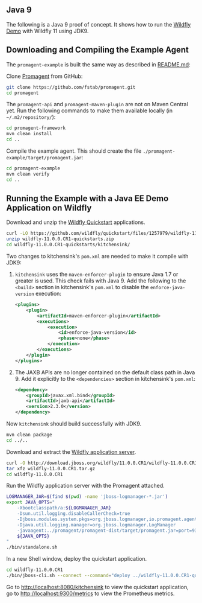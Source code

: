 Java 9
------

The following is a Java 9 proof of concept. It shows how to run the [Wildfly Demo](README.md) with Wildfly 11 using JDK9.

## Downloading and Compiling the Example Agent

The `promagent-example` is built the same way as described in [README.md](README.md):

Clone [Promagent](https://github.com/fstab/promagent) from GitHub:

```bash
git clone https://github.com/fstab/promagent.git
cd promagent
```

The `promagent-api` and `promagent-maven-plugin` are not on Maven Central yet. Run the following commands to make them available locally (in `~/.m2/repository/`):

```bash
cd promagent-framework
mvn clean install
cd ..
```

Compile the example agent. This should create the file `./promagent-example/target/promagent.jar`:

```bash
cd promagent-example
mvn clean verify
cd ..
```

## Running the Example with a Java EE Demo Application on Wildfly

Download and unzip the [Wildfly Quickstart](https://github.com/wildfly/quickstart) applications.

```bash
curl -LO https://github.com/wildfly/quickstart/files/1257979/wildfly-11.0.0.CR1-quickstarts.zip
unzip wildfly-11.0.0.CR1-quickstarts.zip
cd wildfly-11.0.0.CR1-quickstarts/kitchensink/
```

Two changes to kitchensink's `pom.xml` are needed to make it compile with JDK9:

1. `kitchensink` uses the `maven-enforcer-plugin` to ensure Java 1.7 or greater is used. This check fails with Java 9. Add the following to the `<build>` section in kitchensink's `pom.xml` to disable the `enforce-java-version` execution:
   
   ```xml
   <plugins>
       <plugin>
           <artifactId>maven-enforcer-plugin</artifactId>
           <executions>
               <execution>
                   <id>enforce-java-version</id>
                   <phase>none</phase>
               </execution>
           </executions>
       </plugin>
   </plugins>
   ```
   
2. The JAXB APIs are no longer contained on the default class path in Java 9. Add it explicitly to the `<dependencies>` section in kitchensink's `pom.xml`:
   
   ```xml
   <dependency>
       <groupId>javax.xml.bind</groupId>
       <artifactId>jaxb-api</artifactId>
       <version>2.3.0</version>
   </dependency>
   ```

Now `kitchensink` should build successfully with JDK9.

```bash
mvn clean package
cd ../..
```

Download and extract the [Wildfly application server](http://wildfly.org/).

```bash
curl -O http://download.jboss.org/wildfly/11.0.0.CR1/wildfly-11.0.0.CR1.tar.gz
tar xfz wildfly-11.0.0.CR1.tar.gz
cd wildfly-11.0.0.CR1
```

Run the Wildfly application server with the Promagent attached.

```bash
LOGMANAGER_JAR=$(find $(pwd) -name 'jboss-logmanager-*.jar')
export JAVA_OPTS="
    -Xbootclasspath/a:${LOGMANAGER_JAR}
    -Dsun.util.logging.disableCallerCheck=true
    -Djboss.modules.system.pkgs=org.jboss.logmanager,io.promagent.agent
    -Djava.util.logging.manager=org.jboss.logmanager.LogManager
    -javaagent:../promagent/promagent-dist/target/promagent.jar=port=9300
    ${JAVA_OPTS}
"
./bin/standalone.sh
```

In a new Shell window, deploy the quickstart application.

```bash
cd wildfly-11.0.0.CR1
./bin/jboss-cli.sh --connect --command="deploy ../wildfly-11.0.0.CR1-quickstarts/kitchensink/target/kitchensink.war"
```

Go to [http://localhost:8080/kitchensink](http://localhost:8080/kitchensink) to view the quickstart application,
go to [http://localhost:9300/metrics](http://localhost:9300/metrics) to view the Prometheus metrics.
